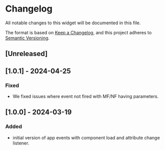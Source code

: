 # Changelog

All notable changes to this widget will be documented in this file.

The format is based on [Keep a Changelog](https://keepachangelog.com/en/1.0.0/), and this project adheres to [Semantic Versioning](https://semver.org/spec/v2.0.0.html).

## [Unreleased]

## [1.0.1] - 2024-04-25

### Fixed

- We fixed issues where event not fired with MF/NF having parameters.

## [1.0.0] - 2024-03-19

### Added

- initial version of app events with component load and attribute change listener.
